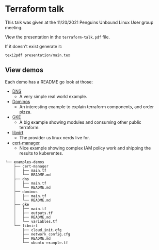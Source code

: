 # Terraform talk

This talk was given at the 11/20/2021 Penguins Unbound Linux User group meeting.

View the presentation in the `terraform-talk.pdf` file.

If it doesn't exist generate it:

```
texi2pdf presentation/main.tex
```

## View demos

Each demo has a README go look at those:

* [DNS](./examples-demos/dns/README.md)
  * A very simple real world example.
* [Dominos](./examples-demos/dominos/README.md)
  * An interesting example to explain terraform components, and order pizza.
* [GKE](./examples-demos/gke/README.md)
  * A big example showing modules and consuming other public terraform.
* [libvirt](./examples-demos/libvirt/README.md)
  * The provider us linux nerds live for.
* [cert-manager](./examples-demos/cert-manager/README.md)
  * Nice example showing complex IAM policy work and shipping the results to kuberentes.


```
└── examples-demos
    ├── cert-manager
    │   ├── main.tf
    │   └── README.md
    ├── dns
    │   ├── main.tf
    │   └── README.md
    ├── dominos
    │   ├── main.tf
    │   └── README.md
    ├── gke
    │   ├── main.tf
    │   ├── outputs.tf
    │   ├── README.md
    │   └── variables.tf
    └── libvirt
        ├── cloud_init.cfg
        ├── network_config.cfg
        ├── README.md
        └── ubuntu-example.tf
```
